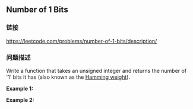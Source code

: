 ## Number of 1 Bits  
### 链接  
https://leetcode.com/problems/number-of-1-bits/description/  
### 问题描述
Write a function that takes an unsigned integer and returns the number of &#39;1&#39;&nbsp;bits it has (also known as the [Hamming weight](http://en.wikipedia.org/wiki/Hamming_weight)).

**Example 1:**

**Example 2:**
